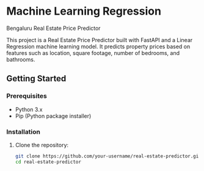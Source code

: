 # Machine Learning Regression
Bengaluru Real Estate Price Predictor

This project is a Real Estate Price Predictor built with FastAPI and a Linear Regression machine learning model. It predicts property prices based on features such as location, square footage, number of bedrooms, and bathrooms.

## Getting Started

### Prerequisites

- Python 3.x
- Pip (Python package installer)

### Installation

1. Clone the repository:
   ```bash
   git clone https://github.com/your-username/real-estate-predictor.git
   cd real-estate-predictor

